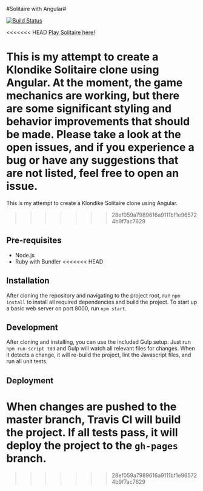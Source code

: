 #Solitaire with Angular#

[![Build Status](https://travis-ci.org/jochakovsky/solitaire.svg?branch=master)](https://travis-ci.org/jochakovsky/solitaire)

<<<<<<< HEAD
[Play Solitaire here!](http://jochakovsky.github.io/solitaire/)

This is my attempt to create a Klondike Solitaire clone using Angular. At the moment, the game mechanics are working, but there are some significant styling and behavior improvements that should be made. Please take a look at the open issues, and if you experience a bug or have any suggestions that are not listed, feel free to open an issue.
=======
This is my attempt to create a Klondike Solitaire clone using Angular.
>>>>>>> 28ef059a7989616a9111bf1e965724b9f7ac7629

## Pre-requisites

-   Node.js
-   Ruby with Bundler
<<<<<<< HEAD

## Installation

After cloning the repository and navigating to the project root, run ```npm install``` to install all required dependencies and build the project. To start up a basic web server on port 8000, run ```npm start```.

## Development

After cloning and installing, you can use the included Gulp setup. Just run ```npm run-script tdd``` and Gulp will watch all relevant files for changes. When it detects a change, it will re-build the project, lint the Javascript files, and run all unit tests.

## Deployment

When changes are pushed to the master branch, Travis CI will build the project. If all tests pass, it will deploy the project to the ```gh-pages``` branch.
=======
>>>>>>> 28ef059a7989616a9111bf1e965724b9f7ac7629
